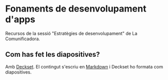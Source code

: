 # Fonaments de desenvolupament d'apps

Recursos de la sessió "Estratègies de desenvolupament" de La Comunificadora.

## Com has fet les diapositives?

Amb [Deckset](https://www.decksetapp.com/). El contingut s'escriu en
[Markdown](https://ca.wikipedia.org/wiki/Markdown) i Deckset ho formata com
diapositives.
